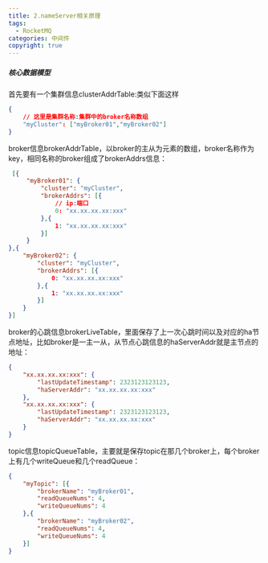 ```yaml
---
title: 2.nameServer相关原理
tags:
  - RocketMQ
categories: 中间件
copyright: true
---
```


##### 核心数据模型

首先要有一个集群信息clusterAddrTable:类似下面这样

```json
{
    // 这里是集群名称:集群中的broker名称数组
    "myCluster": ["myBroker01","myBroker02"]
}
```

broker信息brokerAddrTable，以broker的主从为元素的数组，broker名称作为key，相同名称的broker组成了brokerAddrs信息：

```json
 [{
     "myBroker01": {
         "cluster": "myCluster",
         "brokerAddrs": [{
             // ip:端口
             0: "xx.xx.xx.xx:xxx"
         },{
             1: "xx.xx.xx.xx:xxx"
         }]
     }
},{
    "myBroker02": {
        "cluster": "myCluster",
        "brokerAddrs": [{
            0: "xx.xx.xx.xx:xxx"
        },{
            1: "xx.xx.xx.xx:xxx"
        }]
    }
}]
```

broker的心跳信息brokerLiveTable，里面保存了上一次心跳时间以及对应的ha节点地址，比如broker是一主一从，从节点心跳信息的haServerAddr就是主节点的地址：

```json
{
    "xx.xx.xx.xx:xxx": {
        "lastUpdateTimestamp": 2323123123123,
        "haServerAddr": "xx.xx.xx.xx:xxx"
    },
    "xx.xx.xx.xx:xxx": {
        "lastUpdateTimestamp": 2323123123123,
        "haServerAddr": "xx.xx.xx.xx:xxx"
    }
}
```

topic信息topicQueueTable，主要就是保存topic在那几个broker上，每个broker上有几个writeQueue和几个readQueue：

```json
{
    "myTopic": [{
        "brokerName": "myBroker01",
        "readQueueNums": 4,
        "writeQueueNums": 4
    },{
        "brokerName": "myBroker02",
        "readQueueNums": 4,
        "writeQueueNums": 4
    }]
}
```


